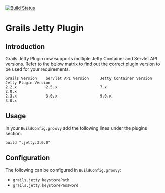 
[![Build Status](https://travis-ci.org/grails-plugins/grails-jetty.svg)](https://travis-ci.org/grails-plugins/grails-jetty)

# Grails Jetty Plugin

## Introduction

Grails Jetty Plugin now supports multiple Jetty Container and Servlet API versions. Refer to the below matrix to find out the correct plugin version to be used for your requirements.

    Grails Version    Servlet API Version     Jetty Container Version   Jetty Plugin Version
    2.2.x             2.5.x                   7.x                       2.0.x
    2.3.x             3.0.x                   9.0.x                     3.0.x

## Usage

In your `BuildConfig.groovy` add the following lines under the plugins section:

    build ":jetty:3.0.0"

## Configuration

The following can be configured in `BuildConfig.groovy`:

- `grails.jetty.keystorePath`
- `grails.jetty.keystorePassword`

